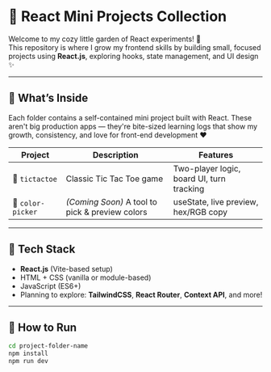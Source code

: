 # 🌸 React Mini Projects Collection

Welcome to my cozy little garden of React experiments! 🌼  
This repository is where I grow my frontend skills by building small, focused projects using **React.js**, exploring hooks, state management, and UI design ✨

---

## 🌟 What’s Inside

Each folder contains a self-contained mini project built with React. These aren't big production apps — they're bite-sized learning logs that show my growth, consistency, and love for front-end development ❤️

| Project | Description | Features |
|--------|-------------|----------|
| 🧠 `tictactoe` | Classic Tic Tac Toe game | Two-player logic, board UI, turn tracking |
| 🎨 `color-picker` | *(Coming Soon)* A tool to pick & preview colors | useState, live preview, hex/RGB copy |

---

## 🧰 Tech Stack

- **React.js** (Vite-based setup)
- HTML + CSS (vanilla or module-based)
- JavaScript (ES6+)
- Planning to explore: **TailwindCSS**, **React Router**, **Context API**, and more!

---

## 🌱 How to Run

```bash
cd project-folder-name
npm install
npm run dev
